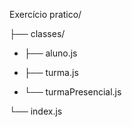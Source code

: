 Exercício pratico/


├── classes/

-   ├── aluno.js

-   ├── turma.js

-   └── turmaPresencial.js


└── index.js
